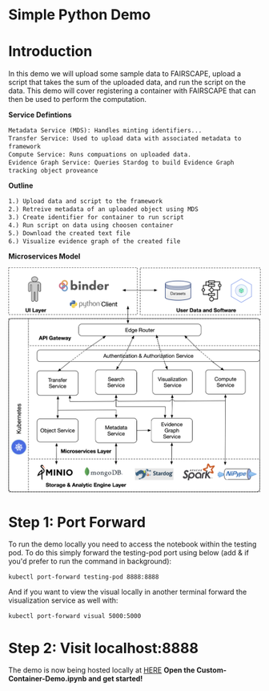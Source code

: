 # Simple Python Demo

# Introduction

In this demo we will upload some sample data to FAIRSCAPE, upload a script that takes the sum of the uploaded data, and run the script on the data. This demo will cover registering a container with FAIRSCAPE that can then be used to perform the computation.

**Service Defintions**

    Metadata Service (MDS): Handles minting identifiers...
    Transfer Service: Used to upload data with associated metadata to framework
    Compute Service: Runs compuations on uploaded data.
    Evidence Graph Service: Queries Stardog to build Evidence Graph tracking object proveance

**Outline**

    1.) Upload data and script to the framework
    2.) Retreive metadata of an uploaded object using MDS
    3.) Create identifier for container to run script
    4.) Run script on data using choosen container
    5.) Download the created text file
    6.) Visualize evidence graph of the created file

**Microservices Model**


![png](fairscape.png)




# Step 1: Port Forward

To run the demo locally you need to access the notebook within the testing pod. To do this simply forward the testing-pod port using below (add & if you'd prefer to run the command in background):

```shell
kubectl port-forward testing-pod 8888:8888
```
And if you want to view the visual locally in another terminal forward the visualization service as well with:

```shell
kubectl port-forward visual 5000:5000
```

# Step 2: Visit localhost:8888
The demo is now being hosted locally at [HERE](http://localhost:8888)
**Open the Custom-Container-Demo.ipynb and get started!**
